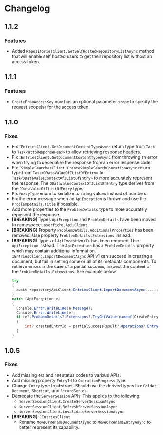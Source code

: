 # Changelog

## 1.1.2

### Features
- Added `RepositoriesClient.GetSelfHostedRepositoryListAsync` method that will enable self hosted users to get their repository list without an access token.

## 1.1.1

### Features
- `CreateFromAccessKey` now has an optional parameter `scope` to specify the request scope(s) for the access token.

## 1.1.0

### Fixes
- Fix `IEntriesClient.GetDocumentContentTypeAsync` return type from `Task` to `Task<HttpResponseHead>` to allow retrieving response headers.
- Fix `IEntriesClient.GetDocumentContentTypeAsync` from throwing an error when trying to deserialize the response from an error response code.
- Fix `ISimpleSearchesClient.CreateSimpleSearchOperationAsync` return type from `Task<ODataValueOfIListOfEntry>` to `Task<ODataValueContextOfIListOfEntry>` to more accurately represent the response. The `ODataValueContextOfIListOfEntry` type derives from the `ODataValueOfIListOfEntry` type.
- Fix `FuzzyType` enum to serialize to string values instead of numbers.
- Fix the error message when an `ApiException` is thrown and use the `ProblemDetails.Title` if possible.
- Add more properties to the `ProblemDetails` type to more accurately represent the response.
- **[BREAKING]** Types `ApiException` and `ProblemDetails` have been moved to namespace `Laserfiche.Api.Client`.
- **[BREAKING]** Property `ProblemDetails.AdditionalProperties` has been removed. Use property `ProblemDetails.Extensions` instead.
- **[BREAKING]** Types of `ApiException<T>` has been removed. Use `ApiException` instead. The `ApiException` has a `ProblemDetails` property which may contain additional information.\
  `IEntriesClient.ImportDocumentAsync` API v1 can succeed in creating a document, but fail in setting some or all of its metadata components. To retrieve errors in the case of a partial success, inspect the content of the `ProblemDetails.Extensions`. See example below.
  ```c#
  try
  {
    await repositoryApiClient.EntriesClient.ImportDocumentAsync(...);
  }
  catch (ApiException e)
  {
    Console.Error.WriteLine(e.Message);
    Console.Error.WriteLine(e);
    if (e?.ProblemDetails?.Extensions?.TryGetValue(nameof(CreateEntryResult), out var value) == true && value is CreateEntryResult partialSuccessResult)
    {
        int? createdEntryId = partialSuccessResult?.Operations?.EntryCreate?.EntryId;
    }
  }
  ```

## 1.0.5

### Fixes
- Add missing `403` and `404` status codes to various APIs.
- Add missing property `EntryId` to `OperationProgress` type.
- Change `Entry` type to abstract. Should use the derived types like `Folder`, `Document`, `Shortcut`, and `RecordSeries`.
- Deprecate the `ServerSession` APIs. This applies to the following:
  - `ServerSessionClient.CreateServerSessionAsync`
  - `ServerSessionClient.RefreshServerSessionAsync`
  - `ServerSessionClient.InvalidateServerSessionAsync`
- **[BREAKING]**: `IEntriesClient`
  - Rename `MoveOrRenameDocumentAsync` to `MoveOrRenameEntryAsync` to better represent its capability.

